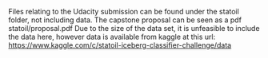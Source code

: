 Files relating to the Udacity submission can be found under the statoil folder, not including data. The capstone proposal can be seen as a pdf statoil/proposal.pdf
Due to the size of the data set, it is unfeasible to include the data here, however data is available from kaggle at this url: https://www.kaggle.com/c/statoil-iceberg-classifier-challenge/data
